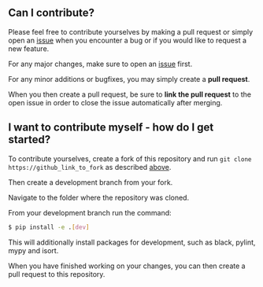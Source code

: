 
## Can I contribute?

Please feel free to contribute yourselves by making a pull request or simply open an [issue][issues-url] when you encounter a bug or if you would like to request a new feature.

For any major changes, make sure to open an [issue][issues-url] first. 

For any minor additions or bugfixes, you may simply create a **pull request**. 

When you then create a pull request, be sure to **link the pull request** to the open issue in order to close the issue automatically after merging.

## I want to contribute myself - how do I get started?
To contribute yourselves, create a fork of this repository and run `git clone https://github_link_to_fork` as described [above](#dev).

Then create a development branch from your fork.

Navigate to the folder where the repository was cloned. 

From your development branch run the command:

```bash
$ pip install -e .[dev]
```

This will additionally install packages for development, such as black, pylint, mypy and isort.

When you have finished working on your changes, you can then create a pull request to this repository.

[issues-url]: https://github.com/richardkoehler/pte-xdf/issues
